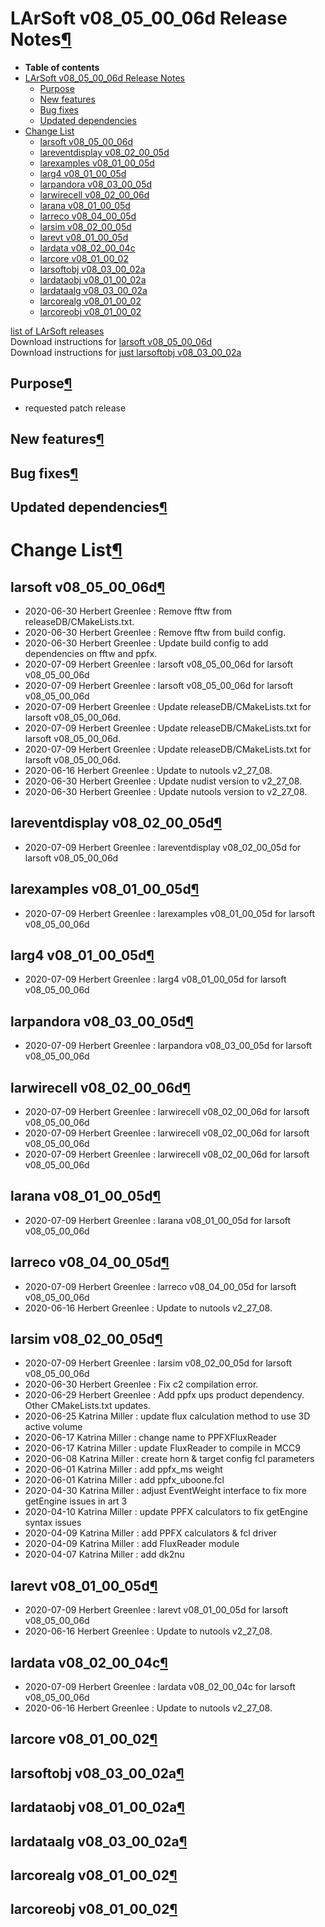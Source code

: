 LArSoft v08\_05\_00\_06d Release Notes[¶](#LArSoft-v08_05_00_06d-Release-Notes)
===============================================================================

-   **Table of contents**
-   [LArSoft v08\_05\_00\_06d Release Notes](#LArSoft-v08_05_00_06d-Release-Notes)
    -   [Purpose](#Purpose)
    -   [New features](#New-features)
    -   [Bug fixes](#Bug-fixes)
    -   [Updated dependencies](#Updated-dependencies)
-   [Change List](#Change-List)
    -   [larsoft v08\_05\_00\_06d](#larsoft-v08_05_00_06d)
    -   [lareventdisplay v08\_02\_00\_05d](#lareventdisplay-v08_02_00_05d)
    -   [larexamples v08\_01\_00\_05d](#larexamples-v08_01_00_05d)
    -   [larg4 v08\_01\_00\_05d](#larg4-v08_01_00_05d)
    -   [larpandora v08\_03\_00\_05d](#larpandora-v08_03_00_05d)
    -   [larwirecell v08\_02\_00\_06d](#larwirecell-v08_02_00_06d)
    -   [larana v08\_01\_00\_05d](#larana-v08_01_00_05d)
    -   [larreco v08\_04\_00\_05d](#larreco-v08_04_00_05d)
    -   [larsim v08\_02\_00\_05d](#larsim-v08_02_00_05d)
    -   [larevt v08\_01\_00\_05d](#larevt-v08_01_00_05d)
    -   [lardata v08\_02\_00\_04c](#lardata-v08_02_00_04c)
    -   [larcore v08\_01\_00\_02](#larcore-v08_01_00_02)
    -   [larsoftobj v08\_03\_00\_02a](#larsoftobj-v08_03_00_02a)
    -   [lardataobj v08\_01\_00\_02a](#lardataobj-v08_01_00_02a)
    -   [lardataalg v08\_03\_00\_02a](#lardataalg-v08_03_00_02a)
    -   [larcorealg v08\_01\_00\_02](#larcorealg-v08_01_00_02)
    -   [larcoreobj v08\_01\_00\_02](#larcoreobj-v08_01_00_02)

[list of LArSoft releases](LArSoft_release_list)\
Download instructions for [larsoft v08\_05\_00\_06d](http://scisoft.fnal.gov/scisoft/bundles/larsoft/v08_05_00_06d/larsoft-v08_05_00_06d.html)\
Download instructions for [just larsoftobj v08\_03\_00\_02a](http://scisoft.fnal.gov/scisoft/bundles/larsoftobj/v08_03_00_02a/larsoftobj-v08_03_00_02a.html)


Purpose[¶](#Purpose)
--------------------

-   requested patch release


New features[¶](#New-features)
------------------------------


Bug fixes[¶](#Bug-fixes)
------------------------


Updated dependencies[¶](#Updated-dependencies)
----------------------------------------------


Change List[¶](#Change-List)
============================


larsoft v08\_05\_00\_06d[¶](#larsoft-v08_05_00_06d)
---------------------------------------------------

-   2020-06-30 Herbert Greenlee : Remove fftw from releaseDB/CMakeLists.txt.
-   2020-06-30 Herbert Greenlee : Remove fftw from build config.
-   2020-06-30 Herbert Greenlee : Update build config to add dependencies on fftw and ppfx.
-   2020-07-09 Herbert Greenlee : larsoft v08\_05\_00\_06d for larsoft v08\_05\_00\_06d
-   2020-07-09 Herbert Greenlee : larsoft v08\_05\_00\_06d for larsoft v08\_05\_00\_06d
-   2020-07-09 Herbert Greenlee : Update releaseDB/CMakeLists.txt for larsoft v08\_05\_00\_06d.
-   2020-07-09 Herbert Greenlee : Update releaseDB/CMakeLists.txt for larsoft v08\_05\_00\_06d.
-   2020-07-09 Herbert Greenlee : Update releaseDB/CMakeLists.txt for larsoft v08\_05\_00\_06d.
-   2020-06-16 Herbert Greenlee : Update to nutools v2\_27\_08.
-   2020-06-30 Herbert Greenlee : Update nudist version to v2\_27\_08.
-   2020-06-30 Herbert Greenlee : Update nutools version to v2\_27\_08.


lareventdisplay v08\_02\_00\_05d[¶](#lareventdisplay-v08_02_00_05d)
-------------------------------------------------------------------

-   2020-07-09 Herbert Greenlee : lareventdisplay v08\_02\_00\_05d for larsoft v08\_05\_00\_06d


larexamples v08\_01\_00\_05d[¶](#larexamples-v08_01_00_05d)
-----------------------------------------------------------

-   2020-07-09 Herbert Greenlee : larexamples v08\_01\_00\_05d for larsoft v08\_05\_00\_06d


larg4 v08\_01\_00\_05d[¶](#larg4-v08_01_00_05d)
-----------------------------------------------

-   2020-07-09 Herbert Greenlee : larg4 v08\_01\_00\_05d for larsoft v08\_05\_00\_06d


larpandora v08\_03\_00\_05d[¶](#larpandora-v08_03_00_05d)
---------------------------------------------------------

-   2020-07-09 Herbert Greenlee : larpandora v08\_03\_00\_05d for larsoft v08\_05\_00\_06d


larwirecell v08\_02\_00\_06d[¶](#larwirecell-v08_02_00_06d)
-----------------------------------------------------------

-   2020-07-09 Herbert Greenlee : larwirecell v08\_02\_00\_06d for larsoft v08\_05\_00\_06d
-   2020-07-09 Herbert Greenlee : larwirecell v08\_02\_00\_06d for larsoft v08\_05\_00\_06d
-   2020-07-09 Herbert Greenlee : larwirecell v08\_02\_00\_06d for larsoft v08\_05\_00\_06d


larana v08\_01\_00\_05d[¶](#larana-v08_01_00_05d)
-------------------------------------------------

-   2020-07-09 Herbert Greenlee : larana v08\_01\_00\_05d for larsoft v08\_05\_00\_06d


larreco v08\_04\_00\_05d[¶](#larreco-v08_04_00_05d)
---------------------------------------------------

-   2020-07-09 Herbert Greenlee : larreco v08\_04\_00\_05d for larsoft v08\_05\_00\_06d
-   2020-06-16 Herbert Greenlee : Update to nutools v2\_27\_08.


larsim v08\_02\_00\_05d[¶](#larsim-v08_02_00_05d)
-------------------------------------------------

-   2020-07-09 Herbert Greenlee : larsim v08\_02\_00\_05d for larsoft v08\_05\_00\_06d
-   2020-06-30 Herbert Greenlee : Fix c2 compilation error.
-   2020-06-29 Herbert Greenlee : Add ppfx ups product dependency. Other CMakeLists.txt updates.
-   2020-06-25 Katrina Miller : update flux calculation method to use 3D active volume
-   2020-06-17 Katrina Miller : change name to PPFXFluxReader
-   2020-06-17 Katrina Miller : update FluxReader to compile in MCC9
-   2020-06-08 Katrina Miller : create horn & target config fcl parameters
-   2020-06-01 Katrina Miller : add ppfx\_ms weight
-   2020-06-01 Katrina Miller : add ppfx\_uboone.fcl
-   2020-04-30 Katrina Miller : adjust EventWeight interface to fix more getEngine issues in art 3
-   2020-04-10 Katrina Miller : update PPFX calculators to fix getEngine syntax issues
-   2020-04-09 Katrina Miller : add PPFX calculators & fcl driver
-   2020-04-09 Katrina Miller : add FluxReader module
-   2020-04-07 Katrina Miller : add dk2nu


larevt v08\_01\_00\_05d[¶](#larevt-v08_01_00_05d)
-------------------------------------------------

-   2020-07-09 Herbert Greenlee : larevt v08\_01\_00\_05d for larsoft v08\_05\_00\_06d
-   2020-06-16 Herbert Greenlee : Update to nutools v2\_27\_08.


lardata v08\_02\_00\_04c[¶](#lardata-v08_02_00_04c)
---------------------------------------------------

-   2020-07-09 Herbert Greenlee : lardata v08\_02\_00\_04c for larsoft v08\_05\_00\_06d
-   2020-06-16 Herbert Greenlee : Update to nutools v2\_27\_08.


larcore v08\_01\_00\_02[¶](#larcore-v08_01_00_02)
-------------------------------------------------


larsoftobj v08\_03\_00\_02a[¶](#larsoftobj-v08_03_00_02a)
---------------------------------------------------------


lardataobj v08\_01\_00\_02a[¶](#lardataobj-v08_01_00_02a)
---------------------------------------------------------


lardataalg v08\_03\_00\_02a[¶](#lardataalg-v08_03_00_02a)
---------------------------------------------------------


larcorealg v08\_01\_00\_02[¶](#larcorealg-v08_01_00_02)
-------------------------------------------------------


larcoreobj v08\_01\_00\_02[¶](#larcoreobj-v08_01_00_02)
-------------------------------------------------------
